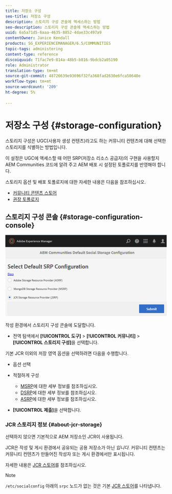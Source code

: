 ```yaml
---
title: 저장소 구성
seo-title: 저장소 구성
description: 스토리지 구성 콘솔에 액세스하는 방법
seo-description: 스토리지 구성 콘솔에 액세스하는 방법
uuid: 6a5a71d5-6aaa-4635-8852-4dae33c497a9
contentOwner: Janice Kendall
products: SG_EXPERIENCEMANAGER/6.5/COMMUNITIES
topic-tags: administering
content-type: reference
discoiquuid: 71fac7e9-814a-48b5-b816-9bdcb2a05190
role: Administrator
translation-type: tm+mt
source-git-commit: 48726639e93696f32fa368fad2630e6fca50640e
workflow-type: tm+mt
source-wordcount: '209'
ht-degree: 5%

---
```



# 저장소 구성 {#storage-configuration}

스토리지 구성은 UGC(사용자 생성 컨텐츠)라고도 하는 커뮤니티 컨텐츠에 대해 선택한 스토리지를 식별하는 방법입니다.

이 설정은 UGC에 액세스할 때 어떤 SRP(저장소 리소스 공급자)의 구현을 사용할지 AEM Communities 코드에 알려 주고 AEM 배포 시 설정된 토폴로지를 반영해야 합니다.

스토리지 옵션 및 배포 토폴로지에 대한 자세한 내용은 다음을 참조하십시오.

* [커뮤니티 콘텐츠 스토어](working-with-srp.md)
* [권장 토폴로지](topologies.md)

## 스토리지 구성 콘솔 {#storage-configuration-console}

![jsrp-configuration](assets/jsrp-configuration.png)

작성 환경에서 스토리지 구성 콘솔에 도달합니다.

* 전역 탐색에서 **[!UICONTROL 도구]** > **[!UICONTROL 커뮤니티]** > **[!UICONTROL 스토리지 구성]**&#x200B;을 선택합니다.

기본 JCR 이외의 저장 영역 옵션을 선택하려면 다음을 수행합니다.

* 옵션 선택
* 적절하게 구성

   * [MSRP](msrp.md#select-msrp)에 대한 세부 정보를 참조하십시오.
   * [DSRP](dsrp.md#select-dsrp)에 대한 세부 정보를 참조하십시오.
   * [ASRP](asrp.md#select-asrp)에 대한 세부 정보를 참조하십시오.

* **[!UICONTROL 제출]**&#x200B;을 선택합니다.

### JCR 스토리지 정보 {#about-jcr-storage}

선택하지 않으면 기본적으로 AEM 저장소인 JCR이 사용됩니다.

JCR은 작성 및 게시 환경에서 공유되는 공용 저장소가 아닌 *입니다.* 커뮤니티 컨텐츠는 커뮤니티 컨텐츠가 만들어진 작성자 또는 게시 환경에서만 표시됩니다.

자세한 내용은 [JCR 스토어](jsrp.md)를 참조하십시오.

>[!NOTE]
>
>`/etc/socialconfig` 아래의 `srpc` 노드가 없는 것은 기본 [JCR 스토어](jsrp.md)를 나타냅니다.
